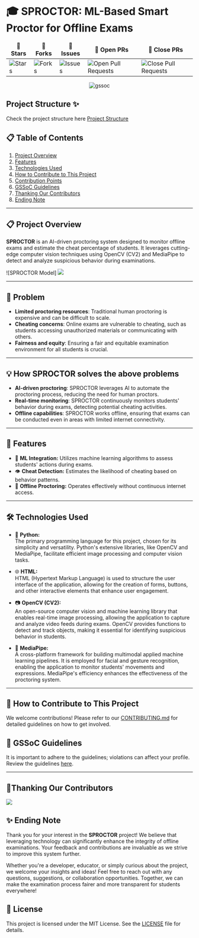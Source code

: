 # 🎓 SPROCTOR: ML-Based Smart Proctor for Offline Exams

<table align="center">
    <thead align="center">
        <tr border: 2px;>
            <td><b>🌟 Stars</b></td>
            <td><b>🍴 Forks</b></td>
            <td><b>🐛 Issues</b></td>
            <td><b>🔔 Open PRs</b></td>
            <td><b>🔕 Close PRs</b></td>
        </tr>
     </thead>
    <tbody>
         <tr>
            <td><img alt="Stars" src="https://img.shields.io/github/stars/tanishaness/SPROCTOR?style=flat&logo=github"/></td>
             <td><img alt="Forks" src="https://img.shields.io/github/forks/tanishaness/SPROCTOR?style=flat&logo=github"/></td>
            <td><img alt="Issues" src="https://img.shields.io/github/issues/tanishaness/SPROCTOR?style=flat&logo=github"/></td>
            <td><img alt="Open Pull Requests" src="https://img.shields.io/github/issues-pr/tanishaness/SPROCTOR?style=flat&logo=github"/></td>
           <td><img alt="Close Pull Requests" src="https://img.shields.io/github/issues-pr-closed/tanishaness/SPROCTOR?style=flat&color=green&logo=github"/></td>
        </tr>
    </tbody>
</table>

<div align="center">
  <img src="GSSoC-Ext.png" alt="gssoc">
</div>

## Project Structure ✨

Check the project structure here [Project Structure](PROJECT_STRUCTURE.md)

## 📋 Table of Contents

1. [Project Overview](#project-overview)
2. [Features](#features)
3. [Technologies Used](#technologies-used)
4. [How to Contribute to This Project](#how-to-contribute-to-this-project)
5. [Contribution Points](#contribution-points)
6. [GSSoC Guidelines](#gssoc-guidelines)
7. [Thanking Our Contributors](#thanking-our-contributors)
8. [Ending Note](#ending-note)

---

## 📋 Project Overview

**SPROCTOR** is an AI-driven proctoring system designed to monitor offline exams and estimate the cheat percentage of students. It leverages cutting-edge computer vision techniques using OpenCV (CV2) and MediaPipe to detect and analyze suspicious behavior during examinations.

![SPROCTOR Model]
<img src="modle.png">

---

## 🎯 Problem
- **Limited proctoring resources**: Traditional human proctoring is expensive and can be difficult to scale.
- **Cheating concerns**: Online exams are vulnerable to cheating, such as students accessing unauthorized materials or communicating with others.
- **Fairness and equity**: Ensuring a fair and equitable examination environment for all students is crucial.

---

## 💡 How **SPROCTOR** solves the above problems
- **AI-driven proctoring**: SPROCTOR leverages AI to automate the proctoring process, reducing the need for human proctors.
- **Real-time monitoring**: SPROCTOR continuously monitors students' behavior during exams, detecting potential cheating activities.
- **Offline capabilities**: SPROCTOR works offline, ensuring that exams can be conducted even in areas with limited internet connectivity.

---

## 🚀 Features

- 🧠 **ML Integration:** Utilizes machine learning algorithms to assess students' actions during exams.
- 👁️ **Cheat Detection:** Estimates the likelihood of cheating based on behavior patterns.
- 📝 **Offline Proctoring:** Operates effectively without continuous internet access.

---

## 🛠️ Technologies Used

- 🐍 **Python:**  
  The primary programming language for this project, chosen for its simplicity and versatility. Python's extensive libraries, like OpenCV and MediaPipe, facilitate efficient image processing and computer vision tasks.

- 🌐 **HTML:**  
  HTML (Hypertext Markup Language) is used to structure the user interface of the application, allowing for the creation of forms, buttons, and other interactive elements that enhance user engagement.

- 📷 **OpenCV (CV2):**  
  An open-source computer vision and machine learning library that enables real-time image processing, allowing the application to capture and analyze video feeds during exams. OpenCV provides functions to detect and track objects, making it essential for identifying suspicious behavior in students.

- 🎥 **MediaPipe:**  
  A cross-platform framework for building multimodal applied machine learning pipelines. It is employed for facial and gesture recognition, enabling the application to monitor students' movements and expressions. MediaPipe's efficiency enhances the effectiveness of the proctoring system.

---

## 🚀 How to Contribute to This Project

We welcome contributions! Please refer to our [CONTRIBUTING.md](./CONTRIBUTING.md) for detailed guidelines on how to get involved.

## 📜 GSSoC Guidelines

It is important to adhere to the guidelines; violations can affect your profile. Review the guidelines [here](https://github.com/GSSoC24/Contributor/tree/main/gssoc-guidelines).

---
## 🎉Thanking Our Contributors

<a href="https://github.com/tanishaness/SPROCTOR/pulse"> 
  <img align="center" src="https://contrib.rocks/image?max=100&repo=tanishaness/SPROCTOR" /> 
</a>

## ✨ Ending Note

Thank you for your interest in the **SPROCTOR** project! We believe that leveraging technology can significantly enhance the integrity of offline examinations. Your feedback and contributions are invaluable as we strive to improve this system further.

Whether you're a developer, educator, or simply curious about the project, we welcome your insights and ideas! Feel free to reach out with any questions, suggestions, or collaboration opportunities. Together, we can make the examination process fairer and more transparent for students everywhere!

## :key: License

This project is licensed under the MIT License. See the [LICENSE](LICENSE) file for details.
